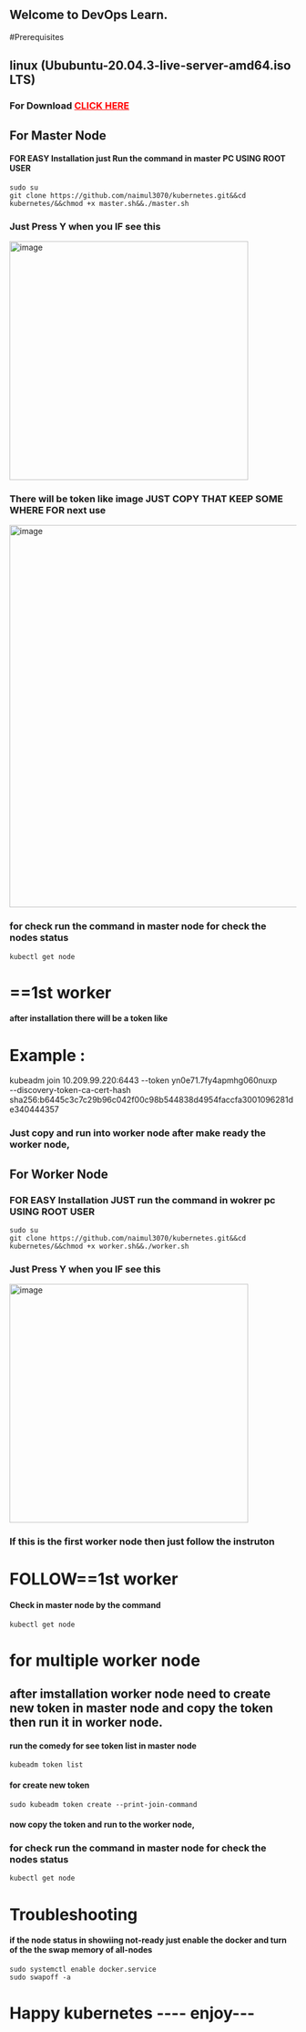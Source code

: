 ## Welcome to DevOps Learn.

#Prerequisites

## linux (Ububuntu-20.04.3-live-server-amd64.iso LTS)
### For Download <a href="https://old-releases.ubuntu.com/releases/20.04.3/ubuntu-20.04-beta-live-server-amd64.iso" rel="nofollow" style="color:red;">CLICK HERE</a>

## For Master Node
#### FOR EASY Installation just Run the command in master PC USING ROOT USER
    sudo su
    git clone https://github.com/naimul3070/kubernetes.git&&cd kubernetes/&&chmod +x master.sh&&./master.sh
    
### Just Press Y when you IF see this

<img width="419" alt="image" src="https://user-images.githubusercontent.com/50922314/172578341-bbaed7ad-74c7-4b58-b17d-3b3987dbdb1c.png" class="center">

### There will be token like image JUST COPY THAT KEEP SOME WHERE FOR next use

<img width="671" alt="image" src="https://user-images.githubusercontent.com/50922314/172582907-59912f27-8e23-4850-b6e9-e6b3bf5ed151.png" class="center">

### for check run the command in master node for check the nodes status
    kubectl get node
    
# ==1st worker 

#### after installation there will be a token like 

# Example :  
kubeadm join 10.209.99.220:6443 --token yn0e71.7fy4apmhg060nuxp \
--discovery-token-ca-cert-hash sha256:b6445c3c7c29b96c042f00c98b544838d4954faccfa3001096281de340444357

### Just copy and run into worker node after make ready the worker node,
## For Worker Node 
### FOR EASY Installation JUST run the command in wokrer pc USING ROOT USER
    sudo su
    git clone https://github.com/naimul3070/kubernetes.git&&cd kubernetes/&&chmod +x worker.sh&&./worker.sh
    
### Just Press Y when you IF see this

<img width="419" alt="image" src="https://user-images.githubusercontent.com/50922314/172578341-bbaed7ad-74c7-4b58-b17d-3b3987dbdb1c.png" class="center">

### If this is the first worker node then just follow the instruton                            
# FOLLOW==1st worker

#### Check in master node by the command 
    kubectl get node
    
# for multiple worker node
## after imstallation worker node need to create new token in master node and copy the token then run it in worker node.

#### run the comedy for see token list in master node  
    kubeadm token list
#### for create new token 
    sudo kubeadm token create --print-join-command
#### now copy the token and run to the worker node, 

### for check run the command in master node for check the nodes status
    kubectl get node
# Troubleshooting

#### if the node status in showiing not-ready just enable the docker and turn of the the swap memory of all-nodes

    sudo systemctl enable docker.service
    sudo swapoff -a

# Happy kubernetes ---- enjoy---
